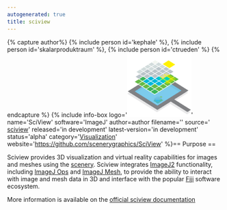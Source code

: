 ```yaml
---
autogenerated: true
title: sciview
---
```



{% capture author%}
{% include person id='kephale' %}, {% include person id='skalarproduktraum' %}, {% include person id='ctrueden' %}
{% endcapture %}
{% include info-box logo='<img src="/media/sciview-icon.png" width="150"/>' name='SciView' software='ImageJ' author=author filename='' source=' [sciview](https://github.com/kephale/SciView)' released='in development' latest-version='in development' status='alpha' category='[Visualization](Category_Visualization)' website='https://github.com/scenerygraphics/SciView' %}== Purpose ==

Sciview provides 3D visualization and virtual reality capabilities for images and meshes using the [scenery](https://github.com/scenerygraphics/scenery). Sciview integrates [ImageJ2](/software/imagej2) functionality, including [ImageJ Ops](/libs/imagej-ops) and [ImageJ Mesh](ImageJ_Mesh), to provide the ability to interact with image and mesh data in 3D and interface with the popular [Fiji](/fiji) software ecosystem.

More information is available on the [official sciview documentation](https://docs.scenery.graphics/sciview)
